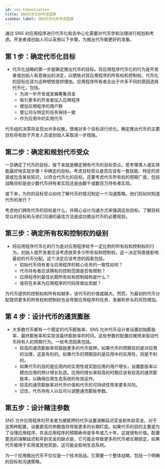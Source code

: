 ```yaml
---
id: sns-tokenization
title: SNS代币化的考虑因素
sidebar_label: SNS代币化的考虑因素
---
```


通过 SNS 对应用程序进行代币化和去中心化需要对代币学和治理进行规划和考虑。开发者或创始人可以采用以下步骤，为推出代币做更好的准备。

## 第 1 步：确定代币化目标

- 代币化战略的第一步是确定推出代币的目标。将应用程序代币化的行为是开发者或创始人有意做出的决定，以牺牲对其应用程序的所有权和控制权。代币化的目标应该为这种牺牲提供理由。应用程序所有者会出于许多不同的原因选择代币化，包括。
  - 为进一步开发或发展筹集资金
  - 吸引更多的开发者加入应用程序
  - 增加应用程序的用户群
  - 使公司与特定的任务保持一致
  - 作为应用中的实用代币

代币组的决策将呈现出许多权衡，很难对多个目标进行优化。确定推出代币的主要目标将有助于开发人员或创始人采取进一步措施。

## 第二步：确定和规划代币受众

一旦确定了代币的目标，接下来就是确定拥有代币的目标受众。思考哪类人或实体能最好地实现步骤 1 中确定的目标。考虑目标受众是否应该有一套技能、特定的资源或包含某些知识，以符合代币化的目标。还要考虑代币所有权的预期广度，包括战略目标是由少数代币持有者实现还是由数千或数百万持有者实现。

接下来，为你的目标受众如何了解代币的情况制定一个沟通策略。他们将如何知道代币的发行？

考虑他们拥有代币的目标是什么，并精心设计沟通方式来强调这些目标。了解目标受众的目标和与他们沟通的最佳方法是成功推出代币的必要规划。

## 第三步：确定所有权和控制权的级别

- 将应用程序代币化的行为是对应用程序给予一定比例的所有权和控制权的行为。创始人或开发者应该考虑放弃多少所有权和控制权。这一决定将直接影响最初的代币分配。这个决定应该考虑的因素包括。
  - 初始代币持有者与应用程序的核心任务的一致性如何？
  - 代币持有者应该拥有的控制范围是否有限制？
  - 应用程序的最佳长期所有权和控制结构是什么？
  - 谁将在未来为应用程序的代码库做出贡献？

为代币提供的控制权和所有权越多，该代币的价值就越大。然而，为最初的代币分配提供更多的所有权和控制权也会导致应用程序的任务、发展和参与的风险增加。

## 第 4 步：设计代币的通货膨胀

- 大多数代币都有一个既定的代币膨胀率，SNS 允许代币设计者设置初始膨胀率、最终膨胀率和实现该最终膨胀率的时间。这些参数的配置应被用来驱动代币持有人的预期行为。一些考虑因素包括。
  - 较高的通货膨胀率将鼓励更多的代币抵押。如果代币的预期目的是对应用的治理，这是有利的。如果代币的预期目的是应用中的实用性，则是不利的。
  - 如果代币的目的是应用内的实用性或奖励应用的用户增长，设置膨胀率以模仿应用的预计增长轨迹。应用的增长率较高的时期应该有较高的通货膨胀率，以确保应用生态系统的有效运作。
  - 较高的通货膨胀率对代币价值和代币的可持续性带来更多风险。
  - 记住，代币持有人以后可以调整通货膨胀参数。

## 第五步：设计赌注参数

SNS 允许应用程序的开发者为被抵押的代币设置溶解延迟奖金和年龄奖金。对于这两种配置，设置更高的参数值将导致更多的长期盯盘。如果代币的目的主要是为了治理应用程序，并且应用程序的预期寿命是多年或几十年，这就很有价值。配置更高的溶解延迟和年龄奖金的缺点是，它可能会导致更多的代币被长期锁定，如果代币被用于实用或其他奖励，这可能会影响生态系统。

为一个应用推出代币不仅仅是一个技术挑战。它需要一个整体战略，包括一个明确的目标和沟通策略。
